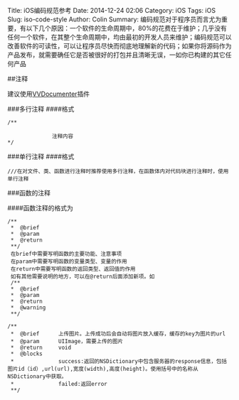 Title: iOS编码规范参考
Date: 2014-12-24 02:06
Category: iOS
Tags: iOS
Slug: iso-code-style
Author: Colin
Summary: 编码规范对于程序员而言尤为重要，有以下几个原因：一个软件的生命周期中，80%的花费在于维护；几乎没有任何一个软件，在其整个生命周期中，均由最初的开发人员来维护；编码规范可以改善软件的可读性，可以让程序员尽快而彻底地理解新的代码；如果你将源码作为产品发布，就需要确任它是否被很好的打包并且清晰无误，一如你已构建的其它任何产品

##注释

建议使用[VVDocumenter](https://github.com/onevcat/VVDocumenter-Xcode)插件 

###多行注释
####格式
```
/**

              注释内容
*/
```
###单行注释
####格式
```
///在对文件、类、函数进行注释时推荐使用多行注释，在函数体内对代码块进行注释时，使用单行注释
```
###函数的注释

####函数注释的格式为
```
/**
 *  @brief  
 *  @param
 *  @return
 **/
 在brief中需要写明函数的主要功能、注意事项
 在param中需要写明函数的变量类型、变量的作用
 在return中需要写明函数的返回类型、返回值的作用
 如有其他需要说明的地方，可以在@return后面添加新项。如
 /**
 *  @brief  
 *  @param
 *  @return
 *  @warning
 **/

/**
 *  @brief      上传图片。上传成功后会自动将图片放入缓存，缓存的key为图片的url
 *  @param      UIImage，需要上传的图片
 *  @return     void
 *  @blocks
 *              success:返回的NSDictionary中包含服务器的response信息，包括图片id（id）,url(url),宽度(width),高度(height)。使用括号中的名称从NSDictionary中获取。
 *              failed:返回error
 **/
```